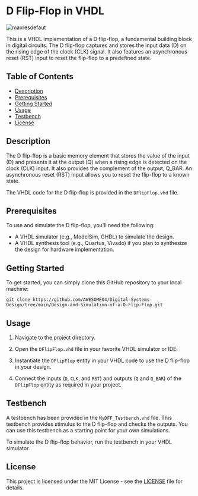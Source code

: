 # D Flip-Flop in VHDL


![maxresdefaut](https://github.com/AWESOME04/Digital-Systems-Design/assets/102630199/5ea1c1b4-4016-4e42-bc18-64ee63d6215c)


This is a VHDL implementation of a D flip-flop, a fundamental building block in digital circuits. The D flip-flop captures and stores the input data (D) on the rising edge of the clock (CLK) signal. It also features an asynchronous reset (RST) input to reset the flip-flop to a predefined state.

## Table of Contents
- [Description](#description)
- [Prerequisites](#prerequisites)
- [Getting Started](#getting-started)
- [Usage](#usage)
- [Testbench](#testbench)
- [License](#license)

## Description

The D flip-flop is a basic memory element that stores the value of the input (D) and presents it at the output (Q) when a rising edge is detected on the clock (CLK) input. It also provides the complement of the output, Q_BAR. An asynchronous reset (RST) input allows you to reset the flip-flop to a known state.

The VHDL code for the D flip-flop is provided in the `DFlipFlop.vhd` file.

## Prerequisites

To use and simulate the D flip-flop, you'll need the following:
- A VHDL simulator (e.g., ModelSim, GHDL) to simulate the design.
- A VHDL synthesis tool (e.g., Quartus, Vivado) if you plan to synthesize the design for hardware implementation.

## Getting Started

To get started, you can simply clone this GitHub repository to your local machine:

```
git clone https://github.com/AWESOME04/Digital-Systems-Design/tree/main/Design-and-Simulation-of-a-D-Flip-Flop.git
```

## Usage

1. Navigate to the project directory.

2. Open the `DFlipFlop.vhd` file in your favorite VHDL simulator or IDE.

3. Instantiate the `DFlipFlop` entity in your VHDL code to use the D flip-flop in your design.

4. Connect the inputs (`D`, `CLK`, and `RST`) and outputs (`Q` and `Q_BAR`) of the `DFlipFlop` entity as required in your project.

## Testbench

A testbench has been provided in the `MyDFF_Testbench.vhd` file. This testbench provides stimulus to the D flip-flop and checks the outputs. You can use this testbench as a starting point for your own simulations.

To simulate the D flip-flop behavior, run the testbench in your VHDL simulator.

## License

This project is licensed under the MIT License - see the [LICENSE](LICENSE) file for details.

